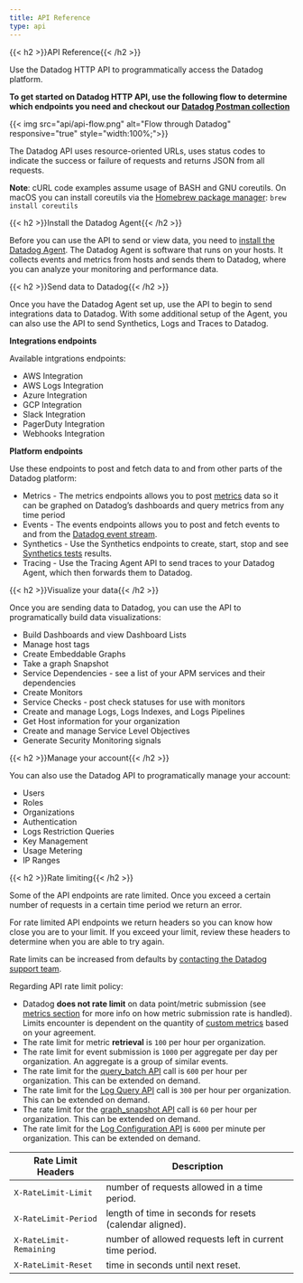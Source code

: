 ```yaml
---
title: API Reference
type: api
---
```


{{< h2 >}}API Reference{{< /h2 >}}

Use the Datadog HTTP API to programmatically access the Datadog platform.

**To get started on Datadog HTTP API, use the following flow to determine which endpoints you need and checkout our [Datadog Postman collection][1]**

{{< img src="api/api-flow.png" alt="Flow through Datadog" responsive="true" style="width:100%;">}}

The Datadog API uses resource-oriented URLs, uses status codes to indicate the success or failure of requests and returns JSON from all requests.

**Note**: cURL code examples assume usage of BASH and GNU coreutils. On macOS you can install coreutils via the [Homebrew package manager][2]: `brew install coreutils`

{{< h2 >}}Install the Datadog Agent{{< /h2 >}}

Before you can use the API to send or view data, you need to [install the Datadog Agent][3]. The Datadog Agent is software that runs on your hosts. It collects events and metrics from hosts and sends them to Datadog, where you can analyze your monitoring and performance data. 

{{< h2 >}}Send data to Datadog{{< /h2 >}}

Once you have the Datadog Agent set up, use the API to begin to send integrations data to Datadog. With some additional setup of the Agent, you can also use the API to send Synthetics, Logs and Traces to Datadog.

**Integrations endpoints**

Available intgrations endpoints:

- AWS Integration
- AWS Logs Integration
- Azure Integration
- GCP Integration
- Slack Integration
- PagerDuty Integration
- Webhooks Integration

**Platform endpoints**

Use these endpoints to post and fetch data to and from other parts of the Datadog platform: 

- Metrics - The metrics endpoints allows you to post [metrics][4] data so it can be graphed on Datadog’s dashboards and query metrics from any time period
- Events - The events endpoints allows you to post and fetch events to and from the [Datadog event stream][5].
- Synthetics - Use the Synthetics endpoints to create, start, stop and see [Synthetics tests][6] results.
- Tracing - Use the Tracing Agent API to send traces to your Datadog Agent, which then forwards them to Datadog.

{{< h2 >}}Visualize your data{{< /h2 >}}

Once you are sending data to Datadog, you can use the API to programatically build data visualizations:

- Build Dashboards and view Dashboard Lists
- Manage host tags
- Create Embeddable Graphs
- Take a graph Snapshot
- Service Dependencies - see a list of your APM services and their dependencies
- Create Monitors
- Service Checks - post check statuses for use with monitors
- Create and manage Logs, Logs Indexes, and Logs Pipelines
- Get Host information for your organization
- Create and manage Service Level Objectives
- Generate Security Monitoring signals

{{< h2 >}}Manage your account{{< /h2 >}}

You can also use the Datadog API to programatically manage your account:

- Users
- Roles
- Organizations
- Authentication
- Logs Restriction Queries
- Key Management
- Usage Metering
- IP Ranges

{{< h2 >}}Rate limiting{{< /h2 >}}

Some of the API endpoints are rate limited. Once you exceed a certain number of requests in a certain time period we return an error.

For rate limited API endpoints we return headers so you can know how close you are to your limit. If you exceed your limit, review these headers to determine when you are able to try again.

Rate limits can be increased from defaults by [contacting the Datadog support team][7].

Regarding API rate limit policy:

- Datadog **does not rate limit** on data point/metric submission (see [metrics section][8] for more info on how metric submission rate is handled). Limits encounter is dependent on the quantity of [custom metrics][9] based on your agreement.
- The rate limit for metric **retrieval** is `100` per hour per organization.
- The rate limit for event submission is `1000` per aggregate per day per organization. An aggregate is a group of similar events.
- The rate limit for the [query_batch API][10] call is `600` per hour per organization. This can be extended on demand.
- The rate limit for the [Log Query API][11] call is `300` per hour per organization. This can be extended on demand.
- The rate limit for the [graph_snapshot API][12] call is `60` per hour per organization. This can be extended on demand.
- The rate limit for the [Log Configuration API][13] is `6000` per minute per organization. This can be extended on demand.

| Rate Limit Headers      | Description                                              |
| ----------------------- | -------------------------------------------------------- |
| `X-RateLimit-Limit`     | number of requests allowed in a time period.             |
| `X-RateLimit-Period`    | length of time in seconds for resets (calendar aligned). |
| `X-RateLimit-Remaining` | number of allowed requests left in current time period.  |
| `X-RateLimit-Reset`     | time in seconds until next reset.                        |

[1]: /getting_started/api
[2]: https://brew.sh
[3]: /getting_started/agent/
[4]: /metrics/introduction/
[5]: /events/
[6]: /synthetics/
[7]: /help/
[8]: /api/v1/metrics/
[9]: /developers/metrics/custom_metrics/
[10]: /api/v1/metrics/#query-timeseries-points
[11]: /api/v1/logs/#get-a-list-of-logs
[12]: /api/v1/snapshots/
[13]: /api/v1/logs-indexes/
